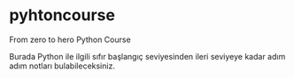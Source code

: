 # pyhtoncourse
From zero to hero Python Course 

Burada Python ile ilgili sıfır başlangıç seviyesinden ileri seviyeye kadar adım adım notları bulabileceksiniz. 
